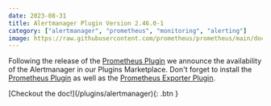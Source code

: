 ```yaml
---
date: 2023-08-31
title: Alertmanager Plugin Version 2.46.0-1
category: ["alertmanager", "prometheus", "monitoring", "alerting"]
image: https://raw.githubusercontent.com/prometheus/prometheus/main/documentation/images/prometheus-logo.svg
---
```


Following the release of the [Prometheus Plugin](https://marketplace.thinger.io/plugins/prometheus) we announce the availability of the Alertmanager in our Plugins Marketplace. Don't forget to install the [Prometheus Plugin](https://marketplace.thinger.io/plugins/prometheus) as well as the [Prometheus Exporter Plugin](https://marketplace.thinger.io/plugins/prometheus-exporter/).

<span class="fs-5">
[Checkout the doc!](/plugins/alertmanager){: .btn }
</span>
